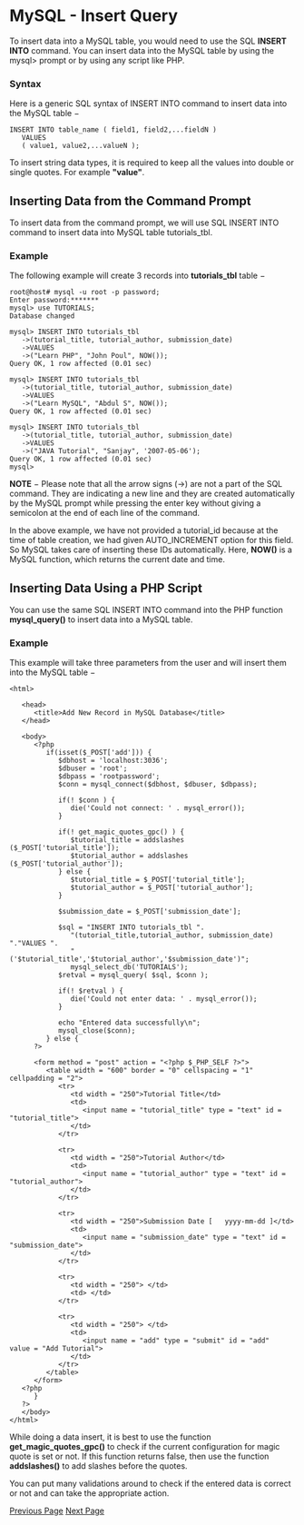 # MySQL - Insert Query
To insert data into a MySQL table, you would need to use the SQL **INSERT INTO** command. You can insert data into the MySQL table by using the mysql&gt; prompt or by using any script like PHP.

### Syntax
Here is a generic SQL syntax of INSERT INTO command to insert data into the MySQL table −

```
INSERT INTO table_name ( field1, field2,...fieldN )
   VALUES
   ( value1, value2,...valueN );
```
To insert string data types, it is required to keep all the values into double or single quotes. For example **"value"**.

## Inserting Data from the Command Prompt
To insert data from the command prompt, we will use SQL INSERT INTO command to insert data into MySQL table tutorials_tbl.

### Example
The following example will create 3 records into **tutorials_tbl** table −

```
root@host# mysql -u root -p password;
Enter password:*******
mysql> use TUTORIALS;
Database changed

mysql> INSERT INTO tutorials_tbl 
   ->(tutorial_title, tutorial_author, submission_date)
   ->VALUES
   ->("Learn PHP", "John Poul", NOW());
Query OK, 1 row affected (0.01 sec)

mysql> INSERT INTO tutorials_tbl
   ->(tutorial_title, tutorial_author, submission_date)
   ->VALUES
   ->("Learn MySQL", "Abdul S", NOW());
Query OK, 1 row affected (0.01 sec)

mysql> INSERT INTO tutorials_tbl
   ->(tutorial_title, tutorial_author, submission_date)
   ->VALUES
   ->("JAVA Tutorial", "Sanjay", '2007-05-06');
Query OK, 1 row affected (0.01 sec)
mysql>
```
**NOTE** − Please note that all the arrow signs (-&gt;) are not a part of the SQL command. They are indicating a new line and they are created automatically by the MySQL prompt while pressing the enter key without giving a semicolon at the end of each line of the command.

In the above example, we have not provided a tutorial_id because at the time of table creation, we had given AUTO_INCREMENT option for this field. So MySQL takes care of inserting these IDs automatically. Here, **NOW()** is a MySQL function, which returns the current date and time.

## Inserting Data Using a PHP Script
You can use the same SQL INSERT INTO command into the PHP function **mysql_query()** to insert data into a MySQL table.

### Example
This example will take three parameters from the user and will insert them into the MySQL table −

```
<html>

   <head>
      <title>Add New Record in MySQL Database</title>
   </head>

   <body>
      <?php
         if(isset($_POST['add'])) {
            $dbhost = 'localhost:3036';
            $dbuser = 'root';
            $dbpass = 'rootpassword';
            $conn = mysql_connect($dbhost, $dbuser, $dbpass);
         
            if(! $conn ) {
               die('Could not connect: ' . mysql_error());
            }

            if(! get_magic_quotes_gpc() ) {
               $tutorial_title = addslashes ($_POST['tutorial_title']);
               $tutorial_author = addslashes ($_POST['tutorial_author']);
            } else {
               $tutorial_title = $_POST['tutorial_title'];
               $tutorial_author = $_POST['tutorial_author'];
            }

            $submission_date = $_POST['submission_date'];
   
            $sql = "INSERT INTO tutorials_tbl ".
               "(tutorial_title,tutorial_author, submission_date) "."VALUES ".
               "('$tutorial_title','$tutorial_author','$submission_date')";
               mysql_select_db('TUTORIALS');
            $retval = mysql_query( $sql, $conn );
         
            if(! $retval ) {
               die('Could not enter data: ' . mysql_error());
            }
         
            echo "Entered data successfully\n";
            mysql_close($conn);
         } else {
      ?>
   
      <form method = "post" action = "<?php $_PHP_SELF ?>">
         <table width = "600" border = "0" cellspacing = "1" cellpadding = "2">
            <tr>
               <td width = "250">Tutorial Title</td>
               <td>
                  <input name = "tutorial_title" type = "text" id = "tutorial_title">
               </td>
            </tr>
         
            <tr>
               <td width = "250">Tutorial Author</td>
               <td>
                  <input name = "tutorial_author" type = "text" id = "tutorial_author">
               </td>
            </tr>
         
            <tr>
               <td width = "250">Submission Date [   yyyy-mm-dd ]</td>
               <td>
                  <input name = "submission_date" type = "text" id = "submission_date">
               </td>
            </tr>
      
            <tr>
               <td width = "250"> </td>
               <td> </td>
            </tr>
         
            <tr>
               <td width = "250"> </td>
               <td>
                  <input name = "add" type = "submit" id = "add"  value = "Add Tutorial">
               </td>
            </tr>
         </table>
      </form>
   <?php
      }
   ?>
   </body>
</html>
```
While doing a data insert, it is best to use the function **get_magic_quotes_gpc()** to check if the current configuration for magic quote is set or not. If this function returns false, then use the function **addslashes()** to add slashes before the quotes.

You can put many validations around to check if the entered data is correct or not and can take the appropriate action.


[Previous Page](../mysql/mysql-drop-tables.md) [Next Page](../mysql/mysql-select-query.md) 
